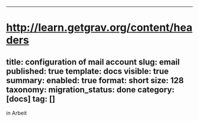 ---
# http://learn.getgrav.org/content/headers
title: configuration of mail account
slug: email
published: true
template: docs
visible: true
summary:
    enabled: true
    format: short
    size: 128
taxonomy:
    migration_status: done
    category: [docs]
    tag: []
-------------


in Arbeit